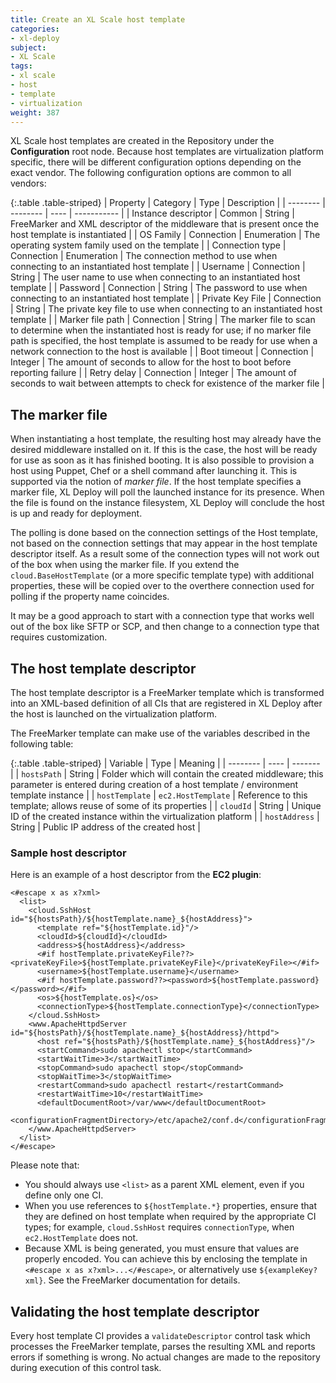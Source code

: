 ```yaml
---
title: Create an XL Scale host template
categories:
- xl-deploy
subject:
- XL Scale
tags:
- xl scale
- host
- template
- virtualization
weight: 387
---
```


XL Scale host templates are created in the Repository under the **Configuration** root node. Because host templates are virtualization platform specific, there will be different configuration options depending on the exact vendor. The following configuration options are common to all vendors:

{:.table .table-striped}
| Property | Category | Type | Description |
| -------- | -------- | ---- | ----------- |
| Instance descriptor | Common | String | FreeMarker and XML descriptor of the middleware that is present once the host template is instantiated |
| OS Family | Connection | Enumeration | The operating system family used on the template |
| Connection type | Connection | Enumeration | The connection method to use when connecting to an instantiated host template |
| Username | Connection | String | The user name to use when connecting to an instantiated host template |
| Password | Connection | String | The password to use when connecting to an instantiated host template |
| Private Key File | Connection | String | The private key file to use when connecting to an instantiated host template |
| Marker file path | Connection | String | The marker file to scan to determine when the instantiated host is ready for use; if no marker file path is specified, the host template is assumed to be ready for use when a network connection to the host is available |
| Boot timeout | Connection | Integer | The amount of seconds to allow for the host to boot before reporting failure |
| Retry delay | Connection | Integer | The amount of seconds to wait between attempts to check for existence of the marker file |

## The marker file

When instantiating a host template, the resulting host may already have the desired middleware installed on it. If this is the case, the host will be ready for use as soon as it has finished booting. It is also possible to provision a host using Puppet, Chef or a shell command after launching it. This is supported via the notion of _marker file_. If the host template specifies a marker file, XL Deploy will poll the launched instance for its presence. When the file is found on the instance filesystem, XL Deploy will conclude the host is up and ready for deployment.

The polling is done based on the connection settings of the Host template, not based on the connection settings that may appear in the host template descriptor itself. As a result some of the connection types will not work out of the box when using the marker file. If you extend the `cloud.BaseHostTemplate` (or a more specific template type) with additional properties, these will be copied over to the overthere connection used for polling if the property name coincides.

It may be a good approach to start with a connection type that works well out of the box like SFTP or SCP, and then change to a connection type that requires customization.

## The host template descriptor

The host template descriptor is a FreeMarker template which is transformed into an XML-based definition of all CIs that are registered in XL Deploy after the host is launched on the virtualization platform.<!-- For more details regarding the XML format please check the [XL Deploy REST API documentation](http://docs.xebialabs.com/releases/4.0/xl-deploy/rest-api/com.xebialabs.deployit.plugin.api.udm.ConfigurationItem.html).-->

The FreeMarker template can make use of the variables described in the following table:

{:.table .table-striped}
| Variable | Type | Meaning |
| -------- | ---- | ------- |
| `hostsPath` | String | Folder which will contain the created middleware; this parameter is entered during creation of a host template / environment template instance |
| `hostTemplate` | `ec2.HostTemplate` | Reference to this template; allows reuse of some of its properties |
| `cloudId` | String | Unique ID of the created instance within the virtualization platform |
| `hostAddress` | String | Public IP address of the created host |

### Sample host descriptor

Here is an example of a host descriptor from the **EC2 plugin**:

    <#escape x as x?xml>
      <list>
        <cloud.SshHost id="${hostsPath}/${hostTemplate.name}_${hostAddress}">
          <template ref="${hostTemplate.id}"/>
          <cloudId>${cloudId}</cloudId>
          <address>${hostAddress}</address>
          <#if hostTemplate.privateKeyFile??><privateKeyFile>${hostTemplate.privateKeyFile}</privateKeyFile></#if>
          <username>${hostTemplate.username}</username>
          <#if hostTemplate.password??><password>${hostTemplate.password}</password></#if>
          <os>${hostTemplate.os}</os>
          <connectionType>${hostTemplate.connectionType}</connectionType>
        </cloud.SshHost>
        <www.ApacheHttpdServer id="${hostsPath}/${hostTemplate.name}_${hostAddress}/httpd">
          <host ref="${hostsPath}/${hostTemplate.name}_${hostAddress}"/>
          <startCommand>sudo apachectl stop</startCommand>
          <startWaitTime>3</startWaitTime>
          <stopCommand>sudo apachectl stop</stopCommand>
          <stopWaitTime>3</stopWaitTime>
          <restartCommand>sudo apachectl restart</restartCommand>
          <restartWaitTime>10</restartWaitTime>
          <defaultDocumentRoot>/var/www</defaultDocumentRoot>
          <configurationFragmentDirectory>/etc/apache2/conf.d</configurationFragmentDirectory>
        </www.ApacheHttpdServer>
      </list>
    </#escape>

Please note that:

* You should always use `<list>` as a parent XML element, even if you define only one CI.
* When you use references to `${hostTemplate.*}` properties, ensure that they are defined on host template when required by the appropriate CI types; for example, `cloud.SshHost` requires `connectionType`, when `ec2.HostTemplate` does not.
* Because XML is being generated, you must ensure that values are properly encoded. You can achieve this by enclosing the template in `<#escape x as x?xml>...</#escape>`, or alternatively use `${exampleKey?xml}`. See the FreeMarker documentation for details.

## Validating the host template descriptor

Every host template CI provides a `validateDescriptor` control task which processes the FreeMarker template, parses the resulting XML and reports errors if something is wrong. No actual changes are made to the repository during execution of this control task.
